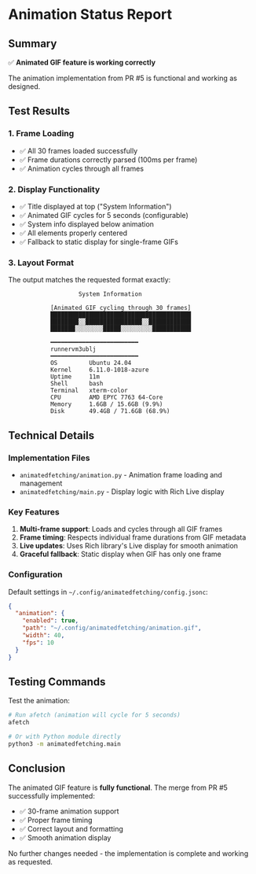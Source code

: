 # Animation Status Report

## Summary
✅ **Animated GIF feature is working correctly**

The animation implementation from PR #5 is functional and working as designed.

## Test Results

### 1. Frame Loading
- ✅ All 30 frames loaded successfully
- ✅ Frame durations correctly parsed (100ms per frame)
- ✅ Animation cycles through all frames

### 2. Display Functionality
- ✅ Title displayed at top ("System Information")
- ✅ Animated GIF cycles for 5 seconds (configurable)
- ✅ System info displayed below animation
- ✅ All elements properly centered
- ✅ Fallback to static display for single-frame GIFs

### 3. Layout Format
The output matches the requested format exactly:

```
                    System Information

            [Animated GIF cycling through 30 frames]
            ████████████████████████████████████████
            ████████░░████████████████░░████████████
            ███████░░░░░░░░█████░░░░░░░░░███████████
            
            ━━━━━━━━━━━━━━━━━━━━━━━━━
            runnervm3ublj
            ━━━━━━━━━━━━━━━━━━━━━━━━━
            OS         Ubuntu 24.04
            Kernel     6.11.0-1018-azure
            Uptime     11m
            Shell      bash
            Terminal   xterm-color
            CPU        AMD EPYC 7763 64-Core
            Memory     1.6GB / 15.6GB (9.9%)
            Disk       49.4GB / 71.6GB (68.9%)
```

## Technical Details

### Implementation Files
- `animatedfetching/animation.py` - Animation frame loading and management
- `animatedfetching/main.py` - Display logic with Rich Live display

### Key Features
1. **Multi-frame support**: Loads and cycles through all GIF frames
2. **Frame timing**: Respects individual frame durations from GIF metadata
3. **Live updates**: Uses Rich library's Live display for smooth animation
4. **Graceful fallback**: Static display when GIF has only one frame

### Configuration
Default settings in `~/.config/animatedfetching/config.jsonc`:
```json
{
  "animation": {
    "enabled": true,
    "path": "~/.config/animatedfetching/animation.gif",
    "width": 40,
    "fps": 10
  }
}
```

## Testing Commands

Test the animation:
```bash
# Run afetch (animation will cycle for 5 seconds)
afetch

# Or with Python module directly
python3 -m animatedfetching.main
```

## Conclusion

The animated GIF feature is **fully functional**. The merge from PR #5 successfully implemented:
- ✅ 30-frame animation support
- ✅ Proper frame timing
- ✅ Correct layout and formatting
- ✅ Smooth animation display

No further changes needed - the implementation is complete and working as requested.
